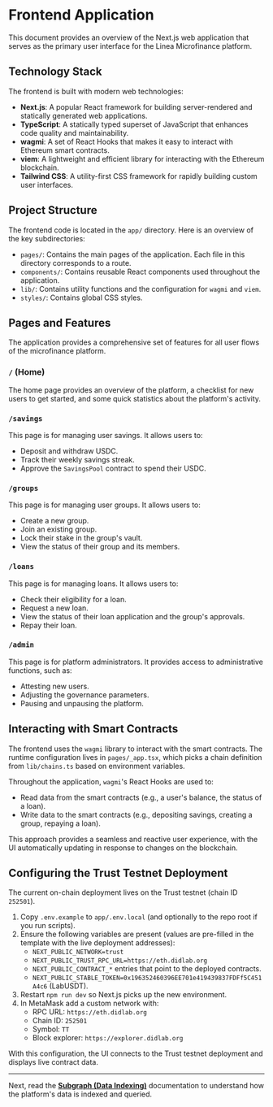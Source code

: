 # Frontend Application

This document provides an overview of the Next.js web application that serves as the primary user interface for the Linea Microfinance platform.

## Technology Stack

The frontend is built with modern web technologies:

*   **Next.js**: A popular React framework for building server-rendered and statically generated web applications.
*   **TypeScript**: A statically typed superset of JavaScript that enhances code quality and maintainability.
*   **wagmi**: A set of React Hooks that makes it easy to interact with Ethereum smart contracts.
*   **viem**: A lightweight and efficient library for interacting with the Ethereum blockchain.
*   **Tailwind CSS**: A utility-first CSS framework for rapidly building custom user interfaces.

## Project Structure

The frontend code is located in the `app/` directory. Here is an overview of the key subdirectories:

*   `pages/`: Contains the main pages of the application. Each file in this directory corresponds to a route.
*   `components/`: Contains reusable React components used throughout the application.
*   `lib/`: Contains utility functions and the configuration for `wagmi` and `viem`.
*   `styles/`: Contains global CSS styles.

## Pages and Features

The application provides a comprehensive set of features for all user flows of the microfinance platform.

### `/` (Home)

The home page provides an overview of the platform, a checklist for new users to get started, and some quick statistics about the platform's activity.

### `/savings`

This page is for managing user savings. It allows users to:

*   Deposit and withdraw USDC.
*   Track their weekly savings streak.
*   Approve the `SavingsPool` contract to spend their USDC.

### `/groups`

This page is for managing user groups. It allows users to:

*   Create a new group.
*   Join an existing group.
*   Lock their stake in the group's vault.
*   View the status of their group and its members.

### `/loans`

This page is for managing loans. It allows users to:

*   Check their eligibility for a loan.
*   Request a new loan.
*   View the status of their loan application and the group's approvals.
*   Repay their loan.

### `/admin`

This page is for platform administrators. It provides access to administrative functions, such as:

*   Attesting new users.
*   Adjusting the governance parameters.
*   Pausing and unpausing the platform.

## Interacting with Smart Contracts

The frontend uses the `wagmi` library to interact with the smart contracts. The runtime configuration lives in `pages/_app.tsx`, which picks a chain definition from `lib/chains.ts` based on environment variables.

Throughout the application, `wagmi`'s React Hooks are used to:

*   Read data from the smart contracts (e.g., a user's balance, the status of a loan).
*   Write data to the smart contracts (e.g., depositing savings, creating a group, repaying a loan).

This approach provides a seamless and reactive user experience, with the UI automatically updating in response to changes on the blockchain.

## Configuring the Trust Testnet Deployment

The current on-chain deployment lives on the Trust testnet (chain ID `252501`).

1. Copy `.env.example` to `app/.env.local` (and optionally to the repo root if you run scripts).
2. Ensure the following variables are present (values are pre-filled in the template with the live deployment addresses):
   * `NEXT_PUBLIC_NETWORK=trust`
   * `NEXT_PUBLIC_TRUST_RPC_URL=https://eth.didlab.org`
   * `NEXT_PUBLIC_CONTRACT_*` entries that point to the deployed contracts.
   * `NEXT_PUBLIC_STABLE_TOKEN=0x196352460396EE701e419439837FDFf5C451A4c6` (LabUSDT).
3. Restart `npm run dev` so Next.js picks up the new environment.
4. In MetaMask add a custom network with:
   * RPC URL: `https://eth.didlab.org`
   * Chain ID: `252501`
   * Symbol: `TT`
   * Block explorer: `https://explorer.didlab.org`

With this configuration, the UI connects to the Trust testnet deployment and displays live contract data.

---

Next, read the **[Subgraph (Data Indexing)](./04_subgraph.md)** documentation to understand how the platform's data is indexed and queried.
